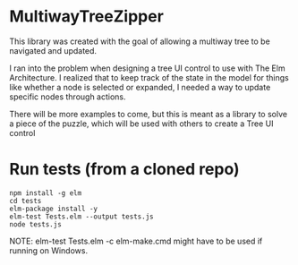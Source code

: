 # MultiwayTreeZipper

This library was created with the goal of allowing a multiway tree to be
navigated and updated.

I ran into the problem when designing a tree UI control to use with The Elm
Architecture. I realized that to keep track of the state in the model for things
like whether a node is selected or expanded, I needed a way to update specific
nodes through actions.

There will be more examples to come, but this is meant as a library to solve a
piece of the puzzle, which will be used with others to create a Tree UI control

# Run tests (from a cloned repo)
    npm install -g elm
    cd tests
    elm-package install -y
    elm-test Tests.elm --output tests.js
    node tests.js
    
NOTE: elm-test Tests.elm -c elm-make.cmd might have to be used if running on Windows.
